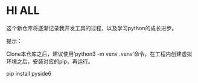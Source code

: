 # HI ALL

这个新仓库将逐渐记录我开发工具的过程，以及学习python的成长进步。



提示：

Clone本仓库之后，建议使用’python3 -m venv .venv‘命令，在工程内创建虚拟环境之后，安装对应的pip，再运行。

pip install pyside6

